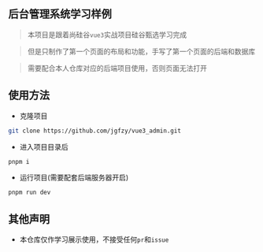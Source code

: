 ## 后台管理系统学习样例

> 本项目是跟着尚硅谷`vue3`实战项目硅谷甄选学习完成

> 但是只制作了第一个页面的布局和功能，手写了第一个页面的后端和数据库

> 需要配合本人仓库对应的后端项目使用，否则页面无法打开

## 使用方法

- 克隆项目

```bash
git clone https://github.com/jgfzy/vue3_admin.git
```

- 进入项目目录后

```bash
pnpm i
```

- 运行项目(需要配套后端服务器开启)

```bash
pnpm run dev
```

## 其他声明

- 本仓库仅作学习展示使用，不接受任何`pr`和`issue`

